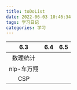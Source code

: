 ```yaml
---
title: toDoList
date: 2022-06-03 10:46:34
tags: 学习日记
categories: 学习 
---
```


|    6.3     | 6.4  | 6.5  |
| :--------: | :--: | ---- |
|  数理统计  |      |      |
| nlp-车万翔 |      |      |
|    CSP     |      |      |

